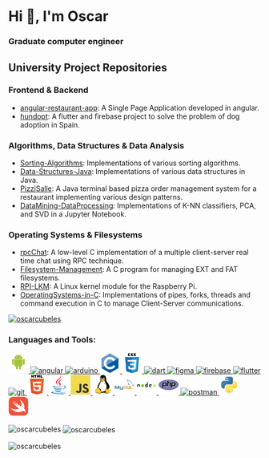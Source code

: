 <h1 align="left">Hi 👋, I'm Oscar</h1>
<h3 align="left">Graduate computer engineer</h3>

## University Project Repositories

### Frontend & Backend

- [angular-restaurant-app](https://github.com/OscarCubeles/angular-restaurant-app): A Single Page Application developed in angular.
- [hundopt](https://github.com/OscarCubeles/hundopt): A flutter and firebase project to solve the problem of dog adoption in Spain.


### Algorithms, Data Structures & Data Analysis

- [Sorting-Algorithms](https://github.com/OscarCubeles/Sorting-Algorithms): Implementations of various sorting algorithms.
- [Data-Structures-Java](https://github.com/OscarCubeles/Data-Structures-Java): Implementations of various data structures in Java.
- [PizziSalle](https://github.com/OscarCubeles/PizziSalle): A Java terminal based pizza order management system for a restaurant implementing various design patterns.
- [DataMining-DataProcessing](https://github.com/OscarCubeles/DataMining-DataProcessing): Implementations of K-NN classifiers, PCA, and SVD in a Jupyter Notebook.



### Operating Systems & Filesystems

- [rpcChat](https://github.com/OscarCubeles/rpcChat): A low-level C implementation of a multiple client-server real time chat using RPC technique.
- [Filesystem-Management](https://github.com/OscarCubeles/Filesystem-Management): A C program for managing EXT and FAT filesystems.
- [RPI-LKM](https://github.com/OscarCubeles/RPI-LKM): A Linux kernel module for the Raspberry Pi.
- [OperatingSystems-in-C](https://github.com/OscarCubeles/OperatingSystems-in-C): Implementations of pipes, forks, threads and command execution in C to manage Client-Server communications.



<p align="left"> <a href="https://github.com/ryo-ma/github-profile-trophy"><img src="https://github-profile-trophy.vercel.app/?username=oscarcubeles" alt="oscarcubeles" /></a> </p>
<h3 align="left">Languages and Tools:</h3>
<p align="left"> <a href="https://developer.android.com" target="_blank" rel="noreferrer"> <img src="https://raw.githubusercontent.com/devicons/devicon/master/icons/android/android-original-wordmark.svg" alt="android" width="40" height="40"/> </a> <a href="https://angular.io" target="_blank" rel="noreferrer"> <img src="https://angular.io/assets/images/logos/angular/angular.svg" alt="angular" width="40" height="40"/> </a> <a href="https://www.arduino.cc/" target="_blank" rel="noreferrer"> <img src="https://cdn.worldvectorlogo.com/logos/arduino-1.svg" alt="arduino" width="40" height="40"/> </a> <a href="https://www.cprogramming.com/" target="_blank" rel="noreferrer"> <img src="https://raw.githubusercontent.com/devicons/devicon/master/icons/c/c-original.svg" alt="c" width="40" height="40"/> </a> <a href="https://www.w3schools.com/css/" target="_blank" rel="noreferrer"> <img src="https://raw.githubusercontent.com/devicons/devicon/master/icons/css3/css3-original-wordmark.svg" alt="css3" width="40" height="40"/> </a> <a href="https://dart.dev" target="_blank" rel="noreferrer"> <img src="https://www.vectorlogo.zone/logos/dartlang/dartlang-icon.svg" alt="dart" width="40" height="40"/> </a> <a href="https://www.figma.com/" target="_blank" rel="noreferrer"> <img src="https://www.vectorlogo.zone/logos/figma/figma-icon.svg" alt="figma" width="40" height="40"/> </a> <a href="https://firebase.google.com/" target="_blank" rel="noreferrer"> <img src="https://www.vectorlogo.zone/logos/firebase/firebase-icon.svg" alt="firebase" width="40" height="40"/> </a> <a href="https://flutter.dev" target="_blank" rel="noreferrer"> <img src="https://www.vectorlogo.zone/logos/flutterio/flutterio-icon.svg" alt="flutter" width="40" height="40"/> </a> <a href="https://git-scm.com/" target="_blank" rel="noreferrer"> <img src="https://www.vectorlogo.zone/logos/git-scm/git-scm-icon.svg" alt="git" width="40" height="40"/> </a> <a href="https://www.w3.org/html/" target="_blank" rel="noreferrer"> <img src="https://raw.githubusercontent.com/devicons/devicon/master/icons/html5/html5-original-wordmark.svg" alt="html5" width="40" height="40"/> </a> <a href="https://www.java.com" target="_blank" rel="noreferrer"> <img src="https://raw.githubusercontent.com/devicons/devicon/master/icons/java/java-original.svg" alt="java" width="40" height="40"/> </a> <a href="https://developer.mozilla.org/en-US/docs/Web/JavaScript" target="_blank" rel="noreferrer"> <img src="https://raw.githubusercontent.com/devicons/devicon/master/icons/javascript/javascript-original.svg" alt="javascript" width="40" height="40"/> </a> <a href="https://www.linux.org/" target="_blank" rel="noreferrer"> <img src="https://raw.githubusercontent.com/devicons/devicon/master/icons/linux/linux-original.svg" alt="linux" width="40" height="40"/> </a> <a href="https://www.mysql.com/" target="_blank" rel="noreferrer"> <img src="https://raw.githubusercontent.com/devicons/devicon/master/icons/mysql/mysql-original-wordmark.svg" alt="mysql" width="40" height="40"/> </a> <a href="https://nodejs.org" target="_blank" rel="noreferrer"> <img src="https://raw.githubusercontent.com/devicons/devicon/master/icons/nodejs/nodejs-original-wordmark.svg" alt="nodejs" width="40" height="40"/> </a> <a href="https://www.php.net" target="_blank" rel="noreferrer"> <img src="https://raw.githubusercontent.com/devicons/devicon/master/icons/php/php-original.svg" alt="php" width="40" height="40"/> </a> <a href="https://postman.com" target="_blank" rel="noreferrer"> <img src="https://www.vectorlogo.zone/logos/getpostman/getpostman-icon.svg" alt="postman" width="40" height="40"/> </a> <a href="https://www.python.org" target="_blank" rel="noreferrer"> <img src="https://raw.githubusercontent.com/devicons/devicon/master/icons/python/python-original.svg" alt="python" width="40" height="40"/> </a> <a href="https://developer.apple.com/swift/" target="_blank" rel="noreferrer"> <img src="https://raw.githubusercontent.com/devicons/devicon/master/icons/swift/swift-original.svg" alt="swift" width="40" height="40"/> </a> </p>

<p><img align="left" src="https://github-readme-stats.vercel.app/api/top-langs?username=oscarcubeles&show_icons=true&locale=en&layout=compact" alt="oscarcubeles" /></p>

<p>&nbsp;<img align="center" src="https://github-readme-stats.vercel.app/api?username=oscarcubeles&show_icons=true&locale=en" alt="oscarcubeles" /></p>

<p><img align="center" src="https://github-readme-streak-stats.herokuapp.com/?user=oscarcubeles&" alt="oscarcubeles" /></p>


